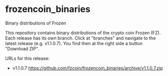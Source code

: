 frozencoin_binaries
===================

Binary distributions of Frozen

This repository contains binary distributions of the crypto coin Frozen (FZ).
Each release has its own branch. Click at "branches" and navigate to the latest
release (e.g. v1.1.0.7). You find then at the right side a button "Download ZIP".

URLs for this release:

- v1.1.0.7   https://github.com/fzcoin/frozencoin_binaries/archive/v1.1.0.7.zip

